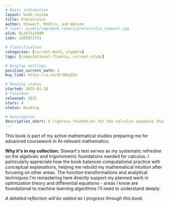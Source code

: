 ```yaml
---
# Basic information
layout: book-review
title: Precalculus
author: Stewart, Redlin, and Watson
# cover: assets/img/book_covers/precalculus_stewart.jpg
olid: OL26752284M
isbn: 1305071751

# Classification
categories: [current-math, algebra]
tags: [computational-fluency, current-study]

# Display settings
position_current_math: 1
buy_link: https://a.co/d/38SqIDo

# Reading status
started: 2025-02-18
# finished: 
released: 2015
stars: 4
status: Reading

# Description
description_short: A rigorous foundation for the calculus sequence that emphasizes both computational fluency and conceptual understanding.
---
```


This book is part of my active mathematical studies preparing me for advanced coursework in AI-relevant mathematics.

**Why it's in my collection:** Stewart's text serves as my systematic refresher on the algebraic and trigonometric foundations needed for calculus. I particularly appreciate how the book balances computational practice with conceptual explanations, helping me rebuild my mathematical intuition after focusing on other areas. The function transformations and analytical techniques I'm remastering here directly support my planned work in optimization theory and differential equations - areas I know are foundational to machine learning algorithms I'll need to understand deeply.

*A detailed reflection will be added as I progress through this book.*